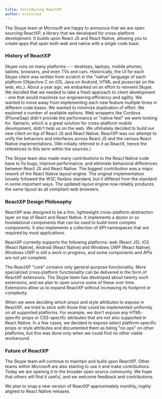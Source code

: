 ```yaml
---
title: Introducing ReactXP
author: erictraut
---
```


The Skype team at Microsoft are happy to announce that we are open sourcing ReactXP, a library that we developed for cross-platform development. It builds upon React JS and React Native, allowing you to create apps that span both web and native with a single code base.  



### History of ReactXP

Skype runs on many platforms --- desktops, laptops, mobile phones, tablets, browsers, and even TVs and cars. Historically, the UI for each Skype client was written from scratch in the "native" language of each platform (Objective C on iOS, Java on Android, HTML and javascript on the web, etc.). About a year ago, we embarked on an effort to reinvent Skype. We decided that we needed to take a fresh approach to client development - one that would maximize our engineering efficiency and agility. We wanted to move away from implementing each new feature multiple times in different code bases. We wanted to minimize duplication of effort. We explored a number of available options. Web wrappers like Cordova (PhoneGap) didn't provide the performance or "native feel" we were looking for. Xamarin, which is a great solution for cross-platform mobile development, didn't help us on the web. We ultimately decided to build our new client on top of React JS and React Native. ReactXP was our attempt to unify the behaviors and interfaces across React JS and the various React Native implementations. (We initially referred to it as ReactX, hence the references to this term within the sources.)

The Skype team also made many contributions to the React Native code base to fix bugs, improve performance, and eliminate behavioral differences between React JS and React Native. The biggest contribution was a major rework of the React Native layout engine. The original implementation loosely followed the W3C flexbox standard, but it differed from the standard in some important ways. The updated layout engine now reliably produces the same layout as all compliant web browsers.



### ReactXP Design Philosophy

ReactXP was designed to be a thin, lightweight cross-platform abstraction layer on top of React and React Native. It implements a dozen or so foundational components that can be used to build more complex components. It also implements a collection of API namespaces that are required by most applications.

ReactXP currently supports the following platforms: web (React JS), iOS (React Native), Android (React Native) and Windows UWP (React Native). Windows UWP is still a work in progress, and some components and APIs are not yet complete.

The ReactXP "core" contains only general-purpose functionality. More specialized cross-platform functionality can be delivered in the form of ReactXP extensions. The Skype team has developed about twenty such extensions, and we plan to open source some of these over time. Extensions allow us to expand ReactXP without increasing its footprint or complexity.

When we were deciding which props and style attributes to expose in ReactXP, we tried to stick with those that could be implemented uniformly on all supported platforms. For example, we don't expose any HTML-specific props or CSS-specific attributes that are not also supported in React Native. In a few cases, we decided to expose select platform-specific props or style attributes and documented them as being "no ops" on other platforms, but this was done only when we could find no other viable workaround.



### Future of ReactXP

The Skype team will continue to maintain and build upon ReactXP. Other teams within Microsoft are also starting to use it and make contributions. Today we are opening it to the broader open source community. We hope that others will find it useful, and we welcome feedback and contributions.

We plan to snap a new version of ReactXP approximately monthly, roghly aligned to React Native releases. 

